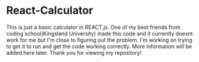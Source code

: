 # React-Calculator
This is just a basic calculator in REACT.js. One of my best friends from coding school(Kingsland University) made this code and it currently doesnt work for me 
but I'm close to figuring out the problem. I'm working on trying to get it to run and get the code working correctly. More information will be added here later. Thank 
you for viewing my repository!
